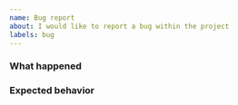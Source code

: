 ```yaml
---
name: Bug report
about: I would like to report a bug within the project
labels: bug
---
```


### What happened

<!---
  Please explain in detail steps you took and what happened.
-->

### Expected behavior

<!---
  What should happen, ideally?
-->
